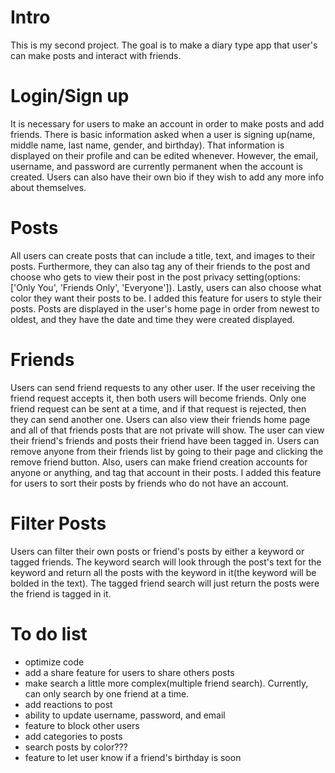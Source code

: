 # Intro
This is my second project. The goal is to make a diary type app 
that user's can make posts and interact with friends.
# Login/Sign up
It is necessary for users to make an account in order to make 
posts and add friends. There is basic information asked when a
user is signing up(name, middle name, last name, gender, and birthday). That information is displayed on their profile 
and can be edited whenever. However, the email, username, and password
are currently permanent when the account is created. Users can also have 
their own bio if they wish to add any more info about themselves.
# Posts
All users can create posts that can include a title, text, and images to their
posts. Furthermore, they can also tag any of their friends to
the post and choose who gets to view their post in the post
privacy setting(options: ['Only You', 'Friends Only', 'Everyone']). Lastly,
users can also choose what color they want their posts to be.
I added this feature for users to style their posts. Posts are displayed in
the user's home page in order from newest to oldest, and they have the date
and time they were created displayed.
# Friends
Users can send friend requests to any other user. If the user 
receiving the friend request accepts it, then both users will
become friends. Only one friend request can be sent at a time, and
if that request is rejected, then they can send another one.
Users can also view their friends home page and all of that friends
posts that are not private will show. The user can view their friend's
friends and posts their friend have been tagged in.
Users can remove anyone from their friends list by going to their page
and clicking the remove friend button. Also, users can make friend
creation accounts for anyone or anything, and tag that account in
their posts. I added this feature for users to sort their posts by
friends who do not have an account. 
# Filter Posts
Users can filter their own posts or friend's posts by either a
keyword or tagged friends. The keyword search will look through 
the post's text for the keyword and return all the posts with the
keyword in it(the keyword will be bolded in the text). The tagged friend
search will just return the posts were the friend is tagged in it.
# To do list
- optimize code
- add a share feature for users to share others posts
- make search a little more complex(multiple friend search). Currently, 
can only search by one friend at a time.
- add reactions to post
- ability to update username, password, and email
- feature to block other users
- add categories to posts
- search posts by color???
- feature to let user know if a friend's birthday is soon
